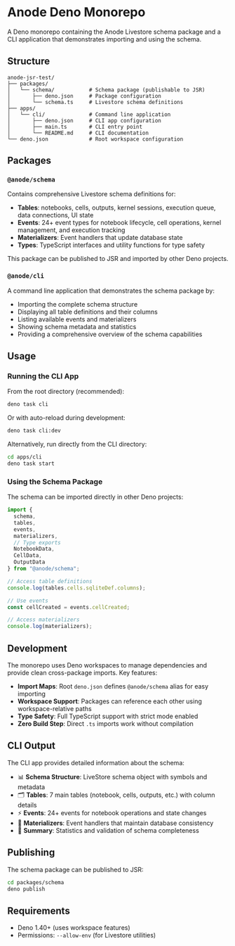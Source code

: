 # Anode Deno Monorepo

A Deno monorepo containing the Anode Livestore schema package and a CLI application that demonstrates importing and using the schema.

## Structure

```
anode-jsr-test/
├── packages/
│   └── schema/           # Schema package (publishable to JSR)
│       ├── deno.json     # Package configuration
│       └── schema.ts     # Livestore schema definitions
├── apps/
│   └── cli/              # Command line application
│       ├── deno.json     # CLI app configuration  
│       ├── main.ts       # CLI entry point
│       └── README.md     # CLI documentation
└── deno.json             # Root workspace configuration
```

## Packages

### `@anode/schema`

Contains comprehensive Livestore schema definitions for:
- **Tables**: notebooks, cells, outputs, kernel sessions, execution queue, data connections, UI state
- **Events**: 24+ event types for notebook lifecycle, cell operations, kernel management, and execution tracking
- **Materializers**: Event handlers that update database state
- **Types**: TypeScript interfaces and utility functions for type safety

This package can be published to JSR and imported by other Deno projects.

### `@anode/cli`

A command line application that demonstrates the schema package by:
- Importing the complete schema structure
- Displaying all table definitions and their columns
- Listing available events and materializers  
- Showing schema metadata and statistics
- Providing a comprehensive overview of the schema capabilities

## Usage

### Running the CLI App

From the root directory (recommended):
```bash
deno task cli
```

Or with auto-reload during development:
```bash
deno task cli:dev
```

Alternatively, run directly from the CLI directory:
```bash
cd apps/cli
deno task start
```

### Using the Schema Package

The schema can be imported directly in other Deno projects:

```typescript
import { 
  schema, 
  tables, 
  events, 
  materializers,
  // Type exports
  NotebookData,
  CellData,
  OutputData 
} from "@anode/schema";

// Access table definitions
console.log(tables.cells.sqliteDef.columns);

// Use events
const cellCreated = events.cellCreated;

// Access materializers
console.log(materializers);
```

## Development

The monorepo uses Deno workspaces to manage dependencies and provide clean cross-package imports. Key features:

- **Import Maps**: Root `deno.json` defines `@anode/schema` alias for easy importing
- **Workspace Support**: Packages can reference each other using workspace-relative paths
- **Type Safety**: Full TypeScript support with strict mode enabled
- **Zero Build Step**: Direct `.ts` imports work without compilation

## CLI Output

The CLI app provides detailed information about the schema:

- 📊 **Schema Structure**: LiveStore schema object with symbols and metadata
- 🗂️ **Tables**: 7 main tables (notebook, cells, outputs, etc.) with column details
- ⚡ **Events**: 24+ events for notebook operations and state changes
- 🔄 **Materializers**: Event handlers that maintain database consistency
- 📝 **Summary**: Statistics and validation of schema completeness

## Publishing

The schema package can be published to JSR:

```bash
cd packages/schema
deno publish
```

## Requirements

- Deno 1.40+ (uses workspace features)
- Permissions: `--allow-env` (for Livestore utilities)
